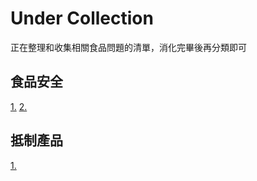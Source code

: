 Under Collection
==================

正在整理和收集相關食品問題的清單，消化完畢後再分類即可

食品安全
---------
[1.](http://zh.wikipedia.org/wiki/%E5%8F%B0%E7%81%A3%E9%A3%9F%E5%93%81%E5%AE%89%E5%85%A8%E4%BA%8B%E4%BB%B6%E5%88%97%E8%A1%A8 "台灣食品安全事件列表")
[2.](http://e-info.org.tw/taxonomy/term/41260 "食安懶人包")

抵制產品
---------
[1.](http://micnet.blogspot.com/2014/10/boycott-ting-hsin-group.html "頂新集團抵制懶人包")